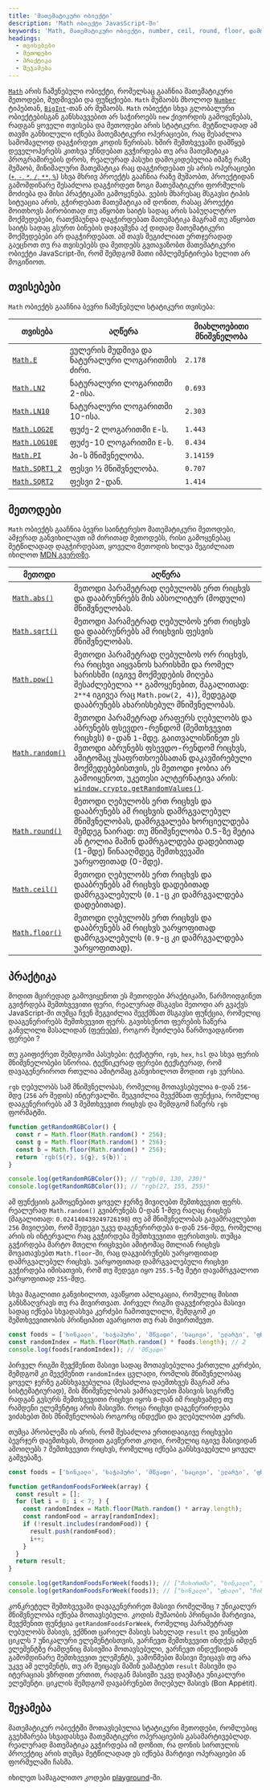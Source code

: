 ```yaml
---
title: 'მათემატიკური ობიექტი'
description: 'Math ობიექტი JavasScript-ში'
keywords: 'Math, მათემატიკური ობიექტი, number, ceil, round, floor, დამრგვალება, sqrt, ფესვი, ეულერის რიცხვი, BigInt, E, LN2, LN10, pi, sqrt, პი, pow'
headings:
  - თვისებები
  - მეთოდები
  - პრაქტიკა
  - შეჯამება
---
```


[`Math`](https://developer.mozilla.org/en-US/docs/Web/JavaScript/Reference/Global_Objects/Math) არის ჩაშენებული ობიექტი, რომელსაც გააჩნია მათემატიკური მეთოდები, მუდმივები და ფუნცქიები. `Math` მუშაობს მხოლოდ [`Number`](https://developer.mozilla.org/en-US/docs/Web/JavaScript/Reference/Global_Objects/Number) ტიპებთან, [`BigInt`](https://developer.mozilla.org/en-US/docs/Web/JavaScript/Reference/Global_Objects/BigInt)-თან არ მუშაობს. `Math` ობიექტი სხვა გლობალური ობიექტებისგან განსხავვებით არ საჭიროებს `new` ქივორდის გამოყენებას, რადგან ყოველი თვისება და მეთოდები არის სტატიკური. მეტწილადად ამ თავში განხილული იქნება მათემატიკური ოპერაციები, რაც შესაძლოა სამომავლოდ დაგჭირდეთ კოდის წერისას. ხშირ შემთხვევაში დამწყებ დეველოპერებს კითხვა უჩნდებათ გვჭირდება თუ არა მათემატიკა პროგრამირების დროს, რეალურად პასუხი დამოკიდებულია იმაზე რაზე მუშაობ, მინიმალური მათემატიკა რაც დაგჭირდებათ ეს არის ოპერაციები ([`+`, `-`, `*`, `/`, `**`, `%`](./guides/javascript/operations-operators#არითმეტიკული_ოპერაციები)) სხვა მხრივ პროექტს გააჩნია რაზე მუშაობთ, პროექტიდან გამომდინარე შესაძლოა დაგჭირდეთ ზოგი მათემატიკური ფორმულის მოძიება და მისი პრაქტიკაში გამოყენება. ვების მხარესაც მსგავსი ტიპის სიტუაცია არის, გჭირდებათ მათემატიკა იმ დონით, რასაც პროექტი მოითხოვს პირობითად თუ აწყობთ საიტს სადაც არის საბუღალტრო მოქმედებები, რათქმაუნდა დაგჭირდებათ მათემატიკა მაგრამ თუ აწყობთ საიტს სადაც გსურთ ბინების დაჯავშვნა აქ დიდად მათემატიკური მოქმედებები არ დაგჭირდებათ. ამ თავს შეგიძლიათ ერთჯერადად გაეცნოთ თუ რა თვისებებს და მეთდებს გვთავაზობთ მათემატიკური ობიექტი JavaScript-ში, რომ შემდგომ მათი იმპლემენტირება ხელით არ მოგიწიოთ.

## თვისებები

`Math` ობიექტს გააჩნია ბევრი ჩაშენებული სტატიკური თვისება:

| თვისება                                                                                                         | აღწერა                                         | მიახლოებითი მნიშვნელობა |
| --------------------------------------------------------------------------------------------------------------- | ---------------------------------------------- | ----------------------- |
| [`Math.E`](https://developer.mozilla.org/en-US/docs/Web/JavaScript/Reference/Global_Objects/Math/E)             | ეულერის მუდმივა და ნატურალური ლოგარითმის ძირი. | `2.178`                 |
| [`Math.LN2`](https://developer.mozilla.org/en-US/docs/Web/JavaScript/Reference/Global_Objects/Math/LN2)         | ნატურალური ლოგარითმი 2-ისა.                    | `0.693`                 |
| [`Math.LN10`](https://developer.mozilla.org/en-US/docs/Web/JavaScript/Reference/Global_Objects/Math/LN10)       | ნატურალური ლოგარითმი 10-ისა.                   | `2.303`                 |
| [`Math.LOG2E`](https://developer.mozilla.org/en-US/docs/Web/JavaScript/Reference/Global_Objects/Math/LOG2E)     | ფუძე-2 ლოგარითმი `E`-ს.                        | `1.443`                 |
| [`Math.LOG10E`](https://developer.mozilla.org/en-US/docs/Web/JavaScript/Reference/Global_Objects/Math/LOG10E)   | ფუძე-10 ლოგარითმი `E`-ს.                       | `0.434`                 |
| [`Math.PI`](https://developer.mozilla.org/en-US/docs/Web/JavaScript/Reference/Global_Objects/Math/PI)           | პი-ს მნიშვნელობა.                              | `3.14159`               |
| [`Math.SQRT1_2`](https://developer.mozilla.org/en-US/docs/Web/JavaScript/Reference/Global_Objects/Math/SQRT1_2) | ფესვი ½ მნიშვნელობა.                           | `0.707`                 |
| [`Math.SQRT2`](https://developer.mozilla.org/en-US/docs/Web/JavaScript/Reference/Global_Objects/Math/SQRT2)     | ფესვი 2-დან.                                   | `1.414`                 |

## მეთოდები

`Math` ობიექტს გააჩნია ბევრი საინტერესო მათემატიკური მეთოდები, ამჯერად განვიხილავთ იმ ძირითად მეთოდებს, რისი გამოყენებაც მეტწილადად დაგჭირდებათ, ყოველი მეთოდის ხილვა შეგიძლიათ იხილოთ [MDN გვერდზე](https://developer.mozilla.org/en-US/docs/Web/JavaScript/Reference/Global_Objects/Math#static_methods).

| მეთოდი                                                                                                          | აღწერა                                                                                                                                                                                                                                                                                                                                                                                    |
| --------------------------------------------------------------------------------------------------------------- | ----------------------------------------------------------------------------------------------------------------------------------------------------------------------------------------------------------------------------------------------------------------------------------------------------------------------------------------------------------------------------------------- |
| [`Math.abs()`](https://developer.mozilla.org/en-US/docs/Web/JavaScript/Reference/Global_Objects/Math/abs)       | მეთოდი პარამეტრად ღებულობს ერთ რიცხვს და დააბრუნრებს მის აბსოლიტურ (მოდული) მნიშვნელობას.                                                                                                                                                                                                                                                                                                 |
| [`Math.sqrt()`](https://developer.mozilla.org/en-US/docs/Web/JavaScript/Reference/Global_Objects/Math/sqrt)     | მეთოდი პარამეტრად ღებულბოს ერთ რიცხვს და დააბრუნრებს ამ რიცხვის ფესვის მნიშვნელობას.                                                                                                                                                                                                                                                                                                      |
| [`Math.pow()`](https://developer.mozilla.org/en-US/docs/Web/JavaScript/Reference/Global_Objects/Math/pow)       | მეთოდი პარამეტრად ღებულბოს ორ რიცხვს, რა რიცხვი აიყვანოს ხარისხში და რომელ ხარისხში (იგივე მოქმედების მიღება შესაძლებელია `**` გამოყენებით, მაგალითად: `2**4` იგივეა რაც `Math.pow(2, 4)`), შედეგად დააბრუნებს ახარისხებულ მნიშვნელობას.                                                                                                                                                  |
| [`Math.random()`](https://developer.mozilla.org/en-US/docs/Web/JavaScript/Reference/Global_Objects/Math/random) | მეთოდი პარამეტრად არაფერს ღებულობს და აბრუნებს ფსევდო-რენდომ (შემთხვევით რიცხვს) `0`-დან `1`-მდე. გაითვალისწინეთ ეს მეთოდი აბრუნებს ფსევდო-რენდომ რიცხვს, ამიტომაც უსაფრთხოებსათან დაკავშირებული მოქმედებებისთვის, ეს მეთოდი ჯობია არ გამოიყენოთ, უკეთესი ალტერნატივა არის: [`window.crypto.getRandomValues()`](https://developer.mozilla.org/en-US/docs/Web/API/Crypto/getRandomValues). |
| [`Math.round()`](https://developer.mozilla.org/en-US/docs/Web/JavaScript/Reference/Global_Objects/Math/round)   | მეთოდი ღებულობს ერთ რიცხვს და დააბრუნებს ამ რიცხვის დამრგვალებულ მნიშვნელობას, დამრგვალება ხორციელდება შემდეგ ნაირად: თუ მნიშვნელობა 0.5-ზე მეტია ან ტოლია მაშინ დამრგალდება დადებითად (1-მდე) წინააღმდეგ შემთხვევაში უარყოფითად (0-მდე).                                                                                                                                                 |
| [`Math.ceil()`](https://developer.mozilla.org/en-US/docs/Web/JavaScript/Reference/Global_Objects/Math/ceil)     | მეთოდი ღებულობს ერთ რიცხვს და დააბრუნებს ამ რიცხვს დადებითად დამრგვალებულს (`0.1`-ც კი დამრგვალდება დადებითად).                                                                                                                                                                                                                                                                           |
| [`Math.floor()`](https://developer.mozilla.org/en-US/docs/Web/JavaScript/Reference/Global_Objects/Math/floor)   | მეთოდი ღებულობს ერთ რიცხვს და დააბრუნებს ამ რიცხვს უარყოფითად დამრგვალებულს (`0.9`-ც კი დამრგვალდება უარყოფითად).                                                                                                                                                                                                                                                                         |

## პრაქტიკა

მოდით მცირედად გამოვიყენოთ ეს მეთოდები პრაქტიკაში, წარმოიდგინეთ გვიჭრდება შემთხვევითი ფერი, რეალურად მსგავსი მეთოდი არ გვაქვს JavaScript-ში თუმცა ჩვენ შეგვიძლია შევქმნათ მსგავსი ფუნქცია, რომელიც დააგენერირებს შემთხვევით ფერს. გავიხსენოთ ფერების ჩაწერა განვლილი მასალიდან ([ფერები](./guides/html-css/colors)), როგორ შეიძლება წარმოვადგინოთ ფერები ?

თუ გაიფიქრეთ შემდგომი პასუხები: ტექსტური, `rgb`, `hex`, `hsl` და სხვა ფერის მნიშვნელობები სწორია. ტექნიკურად ფერები ტექსტურად, რომ დავაგენერიროთ რთულია ამიტომაც განვიხილოთ მოდით `rgb` ვერსია.

`rgb` ღებულობს სამ მნიშვნელობას, რომელიც მოთავსებულია `0`-დან `256`-მდე (`256` არ შედის) ინტერვალში. შეგვიძლია შევქმნათ ფუნქცია, რომელიც დააგენერირებს ამ 3 შემთხვევით რიცხვს და შემდგომ ჩაწერს `rgb` ფორმატში.

```js
function getRandomRGBColor() {
  const r = Math.floor(Math.random() * 256);
  const g = Math.floor(Math.random() * 256);
  const b = Math.floor(Math.random() * 256);
  return `rgb(${r}, ${g}, ${b})`;
}

console.log(getRandomRGBColor()); // "rgb(0, 130, 230)"
console.log(getRandomRGBColor()); // "rgb(27, 155, 255)"
```

ამ ფუნქციის გამოყენებით ყოველ ჯერზე მივიღებთ შემთხვევით ფერს. რეალურად `Math.random()` გვიბრუნებს 0-დან 1-მდე რაღაც რიცხვს (მაგალითად: `0.024140439249726198`) თუ ამ მნიშვნელობას გავამრავლებთ `256` მივიღებთ, რომ შედეგი უკვე დაგენერირდება `0`-დან `256`-მდე, რომელიც არის ის ინტერვალი რაც გვჭირდება შემთხვევითი ფერისთვის. თუმცა გვჭირდება მარტო მთელი რიცხვები ამიტომაც მთლიან რიცხვს მოვათავსებთ `Math.floor`-ში, რაც დაგვიბრუნებს უარყოფითად დამრგვალებულ რიცხვს. უარყოფითად დამრგვალებული რიცხვი გვჭირდება იმისათვის, რომ თუ შედეგი იყო `255.5`-ზე მეტი დავამრგვალოთ უარყოფითად `255`-მდე.

სხვა მაგალითი განვიხილოთ, ავაწყოთ აპლიკაცია, რომელიც მისით განსზაღვრავს თუ რა მივირთვათ. პირველ რიგში დაგვჭირდება მასივი სადაც იქნება სხვადასხვა კერძები ჩამოთვლილი, შემდგომ კი შემთხვევითობის პრინციპით ავარციოთ თუ რას მივირთმევთ.

```js
const foods = ['ხინკალი', 'ხაჭაპური', 'მწვადი', 'საცივი', 'ელარჯი', 'ფხალი', 'ჩიხირთმა', 'ხარჩო', 'ლობიო'];
const randomIndex = Math.floor(Math.random() * foods.length); // 2
console.log(foods[randomIndex]); // 'მწვადი'
```

პირველ რიგში შევქმენით მასივი სადაც მოთავსებულია ქართული კერძები, შემდგომ კი შევქმენით `randomIndex` ცვლადი, რომლის მნიშვნელობაც ყოველ ჯერზე განსხვავებულია (შესაძლოა დაემთხვეს მაგრამ არა სისტემატიურად), მის მნიშვნელბოას ვამრავლებთ მასივის სიგრძზე რადგან გვსურს შემთხვევითი რიცხვი იყოს `0`-დან იმ რიცხვამდე თუ რამდენი ელემენტიც არის მასივში. როცა რიცხვი დაგენერირდება ვიძახებთ მის მნიშვნელობას როგორც ინდექსი და ვღებულობთ კერძს.

თუმცა პრობლემა ის არის, რომ შესაძლოა ერთიდაიგივე რიცხვები ბევრჯერ დაემთხვას, მოდით გავწეროთ კოდი, რომელიც იგივე მასივიდან ამოიღებს `7` შემთხვევით რიცხვს, რომელიც იქნება განსხვავებული ყოველ გაშვებაზე.

```js
const foods = ['ხინკალი', 'ხაჭაპური', 'მწვადი', 'საცივი', 'ელარჯი', 'ფხალი', 'ჩიხირთმა', 'ხარჩო', 'ლობიო'];

function getRandomFoodsForWeek(array) {
  const result = [];
  for (let i = 0; i < 7; ) {
    const randomIndex = Math.floor(Math.random() * array.length);
    const randomFood = array[randomIndex];
    if (!result.includes(randomFood)) {
      result.push(randomFood);
      i++;
    }
  }
  return result;
}

console.log(getRandomFoodsForWeek(foods)); // ["ჩიხირთმა", "ხინკალი", "ხარჩო", "საცივი", "ელარჯი", "ლობიო", "მწვადი"]
console.log(getRandomFoodsForWeek(foods)); // ["ხინკალი", "ფხალი", "ჩიხირთმა", "ლობიო", "საცივი", "მწვადი", "ხარჩო"]
```

კონკრეტულ შემთხვევაში დავაგენერირეთ მასივი რომელშიც `7` უნიკალურ მნიშვნელობა იქნება მოთავსებული. კოდის მუშაობის პრინციპი მარტივია, შევქმენით ფუნქცია `getRandomFoodsForWeek`, რომელიც პარამეტრად ღებულობს მასივს, ვქმნით ცარიელ მასივს სახელად `result` და ვიწყებთ ციკლს `7` უნიკალური ელემენტისთვის, ვარჩევთ შემთხვევით ინდქეს იმდენ ელემენტზე რამდენიც მასივშია მოთავსებული, ვარჩევთ ინდექსიდან გამომდინარე შემთხვევით ელემენტს, ვამოწმებთ მასივი შეიცავს თუ არა უკვე ამ ელემენტს, თუ არ შეიცავს მაშინ ვამატებთ `result` მასივში და იტერაციას ვზრდით ერთით, რადგან მასივში უკვე დაემატა უნიკალური ელემენტი. ციკლის შემდგომ დავაბრუნებთ მიღებულ მასივს (Bon Appétit).

## შეჯამება

მათემატიკურ ობიექტში მოთავსებულია სტატიკური მეთოდები, რომლებიც გვეხმარება სხვადასხვა მათემატიკური ოპერაციების გასამარტივებლად. რეალურად მათემატიკა გვჭირდება იმ დოზით, რა დონის სირთულის პროექტიც არის თუმცა მეტწილადად ეს იქნება მარტივი ოპერაციები ან ფორმულაში ჩასმა.

იხილეთ სამაგალითო კოდები [playground](./playground/guides/javascript-math)-ში.
